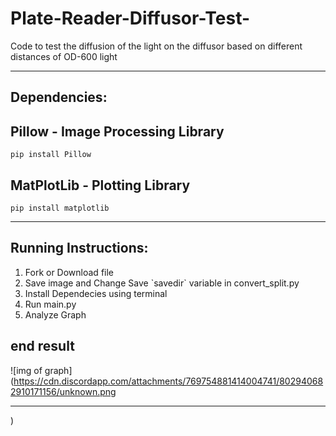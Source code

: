 # Plate-Reader-Diffusor-Test-
Code to test the diffusion of the light on the diffusor based on different distances of OD-600 light

<hr>

## Dependencies:


## Pillow - Image Processing Library 
`pip install Pillow`


## MatPlotLib - Plotting Library
`pip install matplotlib`

<hr>
  
## Running Instructions:
<ol>
  <li>Fork or Download file</li>
  <li>Save image and Change Save `savedir` variable in convert_split.py</li>
  <li>Install Dependecies using terminal</li>
  <li>Run main.py</li>
  <li>Analyze Graph</li>
</ol>


## end result
![img of graph](https://cdn.discordapp.com/attachments/769754881414004741/802940682910171156/unknown.png
<hr>)





  
  
